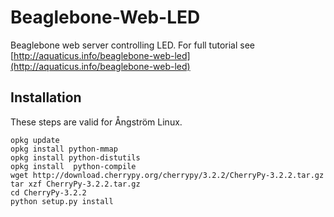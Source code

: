 Beaglebone-Web-LED
==================

Beaglebone web server controlling LED.
For full tutorial see [http://aquaticus.info/beaglebone-web-led](http://aquaticus.info/beaglebone-web-led)

Installation
------------

These steps are valid for Ångström Linux.

	opkg update
	opkg install python-mmap
	opkg install python-distutils
	opkg install  python-compile
	wget http://download.cherrypy.org/cherrypy/3.2.2/CherryPy-3.2.2.tar.gz
	tar xzf CherryPy-3.2.2.tar.gz
	cd CherryPy-3.2.2
	python setup.py install
